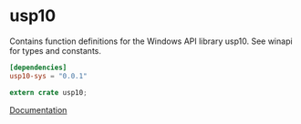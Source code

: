 # usp10 #
Contains function definitions for the Windows API library usp10. See winapi for types and constants.

```toml
[dependencies]
usp10-sys = "0.0.1"
```

```rust
extern crate usp10;
```

[Documentation](https://retep998.github.io/doc/usp10/)
